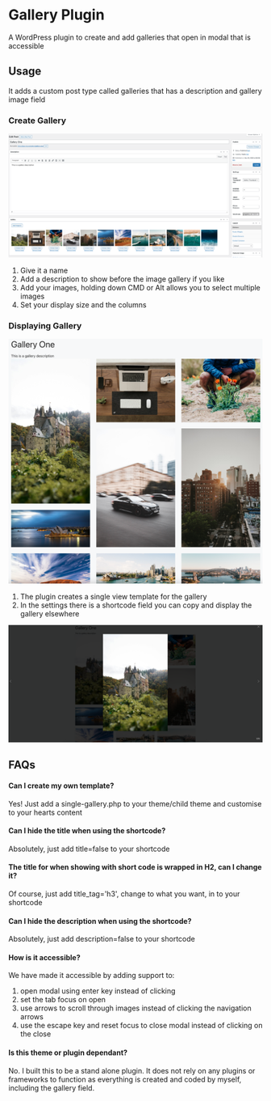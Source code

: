 # Gallery Plugin
A WordPress plugin to create and add galleries that open in modal that is accessible

## Usage
It adds a custom post type called galleries that has a description and gallery image field

### Create Gallery
![Create Gallery](https://github.com/WestCoastDigital/JM-Gallery/blob/main/assets/image/cpt.png?raw=true)

1. Give it a name
1. Add a description to show before the image gallery if you like
1. Add your images, holding down CMD or Alt allows you to select multiple images
1. Set your display size and the columns

### Displaying Gallery
![Display Gallery](https://github.com/WestCoastDigital/JM-Gallery/blob/main/assets/image/gallery.png?raw=true)

1. The plugin creates a single view template for the gallery
1. In the settings there is a shortcode field you can copy and display the gallery elsewhere

![Gallery Modal](https://github.com/WestCoastDigital/JM-Gallery/blob/main/assets/image/modal.png?raw=true)

## FAQs

#### Can I create my own template?
Yes! Just add a single-gallery.php to your theme/child theme and customise to your hearts content

#### Can I hide the title when using the shortcode?
Absolutely, just add title=false to your shortcode

#### The title for when showing with short code is wrapped in H2, can I change it?
Of course, just add title_tag='h3', change to what you want, in to your shortcode

#### Can I hide the description when using the shortcode?
Absolutely, just add description=false to your shortcode

#### How is it accessible?
We have made it accessible by adding support to:
1. open modal using enter key instead of clicking
1. set the tab focus on open
1. use arrows to scroll through images instead of clicking the navigation arrows
1. use the escape key and reset focus to close modal instead of clicking on the close

#### Is this theme or plugin dependant?
No. I built this to be a stand alone plugin. It does not rely on any plugins or frameworks to function as everything is created and coded by myself, including the gallery field.